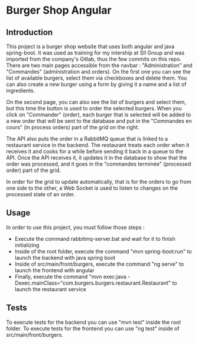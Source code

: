 # Burger Shop Angular



## Introduction
This project is a burger shop website that uses both angular and java spring-boot.
It was used as training for my intership at SII Group and was imported from the company's Gitlab, thus the few commits on this repo.
There are two main pages accessible from the navbar : "Administration" and "Commandes" (administration and orders).
On the first one you can see the list of available burgers, select them via checkboxes and delete them. You can also
create a new burger using a form by giving it a name and a list of ingredients.

On the second page, you can also see the list of burgers and select them, but this time the button is used to order the
selected burgers. When you click on "Commander" (order), each burger that is selected will be added to a new order that
will be sent to the database and put in the "Commandes en cours" (in process orders) part of the grid on the right.

The API also puts the order in a RabbitMQ queue that is linked to a restaurant service in the backend. The restaurant
treats each order when it receives it and cooks for a while before sending it back in a queue to the API. Once the API
receives it, it updates it in the database to show that the order was processed, and it goes in the "commandes terminée"
(processed order) part of the grid. 

In order for the grid to update automatically, that is for the orders to go from one
side to the other, a Web Socket is used to listen to changes on the processed state of an order.

## Usage
In order to use this project, you must follow those steps :
- Execute the command rabbitmq-server.bat and wait for it to finish initializing
- Inside of the root folder, execute the command "mvn spring-boot:run" to launch the backend with java spring boot
- Inside of src/main/front/burgers, execute the command "ng serve" to launch the frontend with angular
- Finally, execute the command "mvn exec:java -Dexec.mainClass="com.burgers.burgers.restaurant.Restaurant" to launch
the restaurant service

## Tests
To execute tests for the backend you can use "mvn test" inside the root folder.
To execute tests for the frontend you can use "ng test" inside of src/main/front/burgers.
